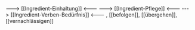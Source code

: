 ---> [[Ingredient-Einhaltung]] <---
---> [[Ingredient-Pflege]] <---
---> [[Ingredient-Verben-Bedürfnis]] <---
, [[befolgen]], [[übergehen]], [[vernachlässigen]]